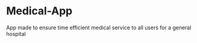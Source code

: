 # Medical-App
App made to ensure time efficient medical service to all users for a general hospital
